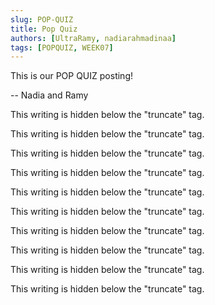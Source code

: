```yaml
---
slug: POP-QUIZ
title: Pop Quiz
authors: [UltraRamy, nadiarahmadinaa]
tags: [POPQUIZ, WEEK07]
---
```


This is our POP QUIZ posting!

-- Nadia and Ramy

<!--truncate-->

This writing is hidden below the "truncate" tag.

This writing is hidden below the "truncate" tag.

This writing is hidden below the "truncate" tag.

This writing is hidden below the "truncate" tag.

This writing is hidden below the "truncate" tag.

This writing is hidden below the "truncate" tag.

This writing is hidden below the "truncate" tag.

This writing is hidden below the "truncate" tag.

This writing is hidden below the "truncate" tag.

This writing is hidden below the "truncate" tag.
